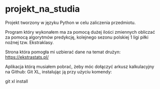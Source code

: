 # projekt_na_studia

Projekt tworzony w języku Python w celu zaliczenia przedmiotu.

Program który wykonałem ma za pomocą dużej ilości zmiennych obliczać za pomocą algorytmów predykcję, kolejnego sezonu polskiej 1 ligi piłki nożnej tzw. Ekstraklasy.

Strona która pomogła mi uzbierać dane na temat drużyn: https://ekstrastats.pl/

Aplikacja którą musiałem pobrać, żeby móc dołączyć arkusz kalkulacyjny na Github: Git XL, instalując ją przy użyciu komendy:

git xl install
